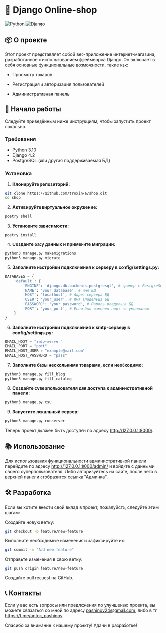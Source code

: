 # 🛒 Django Online-shop

![Python](https://img.shields.io/badge/Python-3.10-blue)
![Django](https://img.shields.io/badge/Django-4.2-brightgreen)

## 📦 О проекте

Этот проект представляет собой веб-приложение интернет-магазина, разработанное с использованием фреймворка Django. Он включает в себя основные функциональные возможности, такие как:

- Просмотр товаров
<!-- - Поиск и фильтрация -->
- Регистрация и авторизация пользователей
<!-- - Корзина покупок -->
<!-- - Оформление заказов -->
- Административная панель

## 🚀 Начало работы

Следуйте приведённым ниже инструкциям, чтобы запустить проект локально.

### Требования

- Python 3.10
- Django 4.2
- PostgreSQL (или другая поддерживаемая БД)

### Установка

1. **Клонируйте репозиторий:**

```bash
git clone https://github.com/troxin-a/shop.git
cd shop
```

2. **Активируйте виртуальное окружение:**
```bash
poetry shell
```

3. **Установите зависимости:**
```bash
poetry install
```

4. **Создайте базу данных и примените миграции:**
```bash
python3 manage.py makemigrations
python3 manage.py migrate
```

5. **Заполните настройки подключения к серверу в config/settings.py:**
```python
DATABASES = {
    'default': {
        'ENGINE': 'django.db.backends.postgresql', # пример с PostgreSQL
        'NAME': 'your_database', # Имя БД
        'HOST': 'localhost', # Адрес сервера БД
        'USER': 'your_user', # Имя владельца БД
        'PASSWORD': 'your_password', # Пароль владельца БД
        'PORT': 'your_port', # Если был изменен порт по умолчанию
    }
}
```

6. **Заполните настройки подключения к smtp-серверу в config/settings.py:**
```python
EMAIL_HOST = "smtp-server"
EMAIL_PORT = "port"
EMAIL_HOST_USER = "example@mail.com"
EMAIL_HOST_PASSWORD = "pass"
```

7. **Заполните базы несколькими товарами, если необходимо:**
```bash
python3 manage.py fill_blog
python3 manage.py fill_catalog
```

8. **Создайте суперпользователя для доступа к административной панели:**
```bash
python3 manage.py csu
```

9. **Запустите локальный сервер:**
```bash
python3 manage.py runserver
```

Теперь проект должен быть доступен по адресу http://127.0.0.1:8000/.

## 📚 Использование
Для использования функциональности административной панели перейдите по адресу http://127.0.0.1:8000/admin/ и войдите с данными своего суперпользователя. Либо авторизуйтесь на сайте, после чего в верхней панели отобразится ссылка "Админка".

## 🛠 Разработка
Если вы хотите внести свой вклад в проект, пожалуйста, следуйте этим шагам:

Создайте новую ветку:
```bash
git checkout -b feature/new-feature
```
Выполните необходимые изменения и зафиксируйте их:
``` bash
git commit -m "Add new feature"
```
Отправьте изменения в свою ветку:
```bash
git push origin feature/new-feature
```
Создайте pull request на GitHub.

## 📞 Контакты
Если у вас есть вопросы или предложения по улучшению проекта, вы можете связаться со мной по адресу pashinov24@gmail.com, либо в тг https://t.me/anton_pashinov.

Спасибо за внимание к нашему проекту! Удачи в разработке!